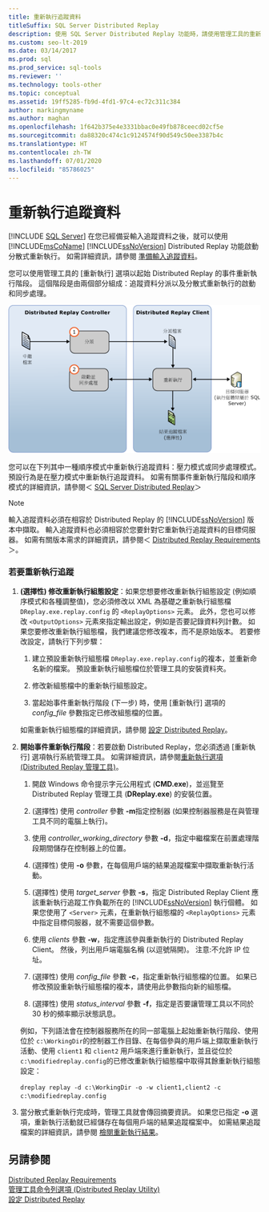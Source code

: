 ```yaml
---
title: 重新執行追蹤資料
titleSuffix: SQL Server Distributed Replay
description: 使用 SQL Server Distributed Replay 功能時，請使用管理工具的重新執行選項來起始分散式重新執行的事件重新執行階段。
ms.custom: seo-lt-2019
ms.date: 03/14/2017
ms.prod: sql
ms.prod_service: sql-tools
ms.reviewer: ''
ms.technology: tools-other
ms.topic: conceptual
ms.assetid: 19ff5285-fb9d-4fd1-97c4-ec72c311c384
author: markingmyname
ms.author: maghan
ms.openlocfilehash: 1f642b375e4e3331bbac0e49fb878ceecd02cf5e
ms.sourcegitcommit: da88320c474c1c9124574f90d549c50ee3387b4c
ms.translationtype: HT
ms.contentlocale: zh-TW
ms.lasthandoff: 07/01/2020
ms.locfileid: "85786025"
---
```

# <a name="replay-trace-data"></a>重新執行追蹤資料
 [!INCLUDE [SQL Server](../../includes/applies-to-version/sqlserver.md)]
  在您已經備妥輸入追蹤資料之後，就可以使用 [!INCLUDE[msCoName](../../includes/msconame-md.md)] [!INCLUDE[ssNoVersion](../../includes/ssnoversion-md.md)] Distributed Replay 功能啟動分散式重新執行。 如需詳細資訊，請參閱 [準備輸入追蹤資料](../../tools/distributed-replay/prepare-the-input-trace-data.md)。  
  
 您可以使用管理工具的 [重新執行]  選項以起始 Distributed Replay 的事件重新執行階段。 這個階段是由兩個部分組成：追蹤資料分派以及分散式重新執行的啟動和同步處理。  
  
 ![分散式事件重新執行](../../tools/distributed-replay/media/eventreplay.gif "分散式事件重新執行")  
  
 您可以在下列其中一種順序模式中重新執行追蹤資料：壓力模式或同步處理模式。 預設行為是在壓力模式中重新執行追蹤資料。 如需有關事件重新執行階段和順序模式的詳細資訊，請參閱＜ [SQL Server Distributed Replay](../../tools/distributed-replay/sql-server-distributed-replay.md)＞  
  
> [!NOTE]  
>  輸入追蹤資料必須在相容於 Distributed Replay 的 [!INCLUDE[ssNoVersion](../../includes/ssnoversion-md.md)] 版本中擷取。 輸入追蹤資料也必須相容於您要針對它重新執行追蹤資料的目標伺服器。 如需有關版本需求的詳細資訊，請參閱＜ [Distributed Replay Requirements](../../tools/distributed-replay/distributed-replay-requirements.md)＞。  
  
### <a name="to-replay-the-trace"></a>若要重新執行追蹤  
  
1.  **(選擇性) 修改重新執行組態設定**：如果您想要修改重新執行組態設定 (例如順序模式和各種調整值)，您必須修改以 XML 為基礎之重新執行組態檔 `DReplay.exe.replay.config` 的 `<ReplayOptions>` 元素。 此外，您也可以修改 `<OutputOptions>` 元素來指定輸出設定，例如是否要記錄資料列計數。 如果您要修改重新執行組態檔，我們建議您修改複本，而不是原始版本。 若要修改設定，請執行下列步驟：  
  
    1.  建立預設重新執行組態檔 `DReplay.exe.replay.config`的複本，並重新命名新的檔案。 預設重新執行組態檔位於管理工具的安裝資料夾。  
  
    2.  修改新組態檔中的重新執行組態設定。  
  
    3.  當起始事件重新執行階段 (下一步) 時，使用 [重新執行] 選項的 *config_file* 參數指定已修改組態檔的位置。  
  
     如需重新執行組態檔的詳細資訊，請參閱 [設定 Distributed Replay](../../tools/distributed-replay/configure-distributed-replay.md)。  
  
2.  **開始事件重新執行階段**：若要啟動 Distributed Replay，您必須透過 [重新執行] 選項執行系統管理工具。 如需詳細資訊，請參閱[重新執行選項 &#40;Distributed Replay 管理工具&#41;](../../tools/distributed-replay/replay-option-distributed-replay-administration-tool.md)。  
  
    1.  開啟 Windows 命令提示字元公用程式 (**CMD.exe**)，並巡覽至 Distributed Replay 管理工具 (**DReplay.exe**) 的安裝位置。  
  
    2.  (選擇性) 使用 *controller* 參數 **-m**指定控制器 (如果控制器服務是在與管理工具不同的電腦上執行)。  
  
    3.  使用 *controller_working_directory* 參數 **-d**，指定中繼檔案在前置處理階段期間儲存在控制器上的位置。  
  
    4.  (選擇性) 使用 **-o** 參數，在每個用戶端的結果追蹤檔案中擷取重新執行活動。  
  
    5.  (選擇性) 使用 *target_server* 參數 **-s**，指定 Distributed Replay Client 應該重新執行追蹤工作負載所在的 [!INCLUDE[ssNoVersion](../../includes/ssnoversion-md.md)] 執行個體。 如果您使用了 `<Server>` 元素，在重新執行組態檔的 `<ReplayOptions>` 元素中指定目標伺服器，就不需要這個參數。  
  
    6.  使用 *clients* 參數 **-w**，指定應該參與重新執行的 Distributed Replay Client。 然後，列出用戶端電腦名稱 (以逗號隔開)。 注意:不允許 IP 位址。  
  
    7.  (選擇性) 使用 *config_file* 參數 **-c**，指定重新執行組態檔的位置。 如果已修改預設重新執行組態檔的複本，請使用此參數指向新的組態檔。  
  
    8.  (選擇性) 使用 *status_interval* 參數 **-f**，指定是否要讓管理工具以不同於 30 秒的頻率顯示狀態訊息。  
  
     例如，下列語法會在控制器服務所在的同一部電腦上起始重新執行階段、使用位於 `c:\WorkingDir`的控制器工作目錄、在每個參與的用戶端上擷取重新執行活動、使用 `client1` 和 `client2` 用戶端來進行重新執行，並且從位於 `c:\modifiedreplay.config`的已修改重新執行組態檔中取得其餘重新執行組態設定：  
  
     `dreplay replay -d c:\WorkingDir -o -w client1,client2 -c c:\modifiedreplay.config`  
  
3.  當分散式重新執行完成時，管理工具就會傳回摘要資訊。 如果您已指定 **-o** 選項，重新執行活動就已經儲存在每個用戶端的結果追蹤檔案中。 如需結果追蹤檔案的詳細資訊，請參閱 [檢閱重新執行結果](../../tools/distributed-replay/review-the-replay-results.md)。  
  
## <a name="see-also"></a>另請參閱  
 [Distributed Replay Requirements](../../tools/distributed-replay/distributed-replay-requirements.md)   
 [管理工具命令列選項 &#40;Distributed Replay Utility&#41;](../../tools/distributed-replay/administration-tool-command-line-options-distributed-replay-utility.md)   
 [設定 Distributed Replay](../../tools/distributed-replay/configure-distributed-replay.md)  
  
  
